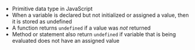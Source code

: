 - Primitive data type in JavaScript
- When a variable is declared but not initialized or assigned a value, then it is stored as undefined
- A function returns `undefined` if a value was _not_ returned
- Method or statement also return `undefined` if variable that is being evaluated does not have an assigned value
